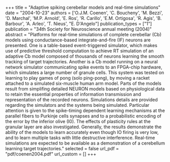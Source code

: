 +++
title = "Adaptive spiking cerebellar models and real-time simulations"
date = "2004-10-23"
authors = ['O.J.M. Coenen', 'C. Boucheny', 'M. Bezzi', 'D. Marchal', 'M.P. Arnold', 'E. Ros', 'R. Carillo', 'E.M. Ortigosa', 'R. Agis', 'B. Barbour', 'A. Arleo', 'T. Nieus', "E. D'Angelo"]
publication_types = ["1"]
publication = "34th Society for Neuroscience annual meeting (2004)"
abstract = "Platforms for real-time simulations of complete cerebellar (Cb) models using conductance-based integrate-and-fire (IF) neurons are presented. One is a table-based event-triggered simulator, which makes use of predictive threshold computation to achieve RT simulation of an adaptive Cb model composed of thousands of neurons learning the smooth tracking of target trajectories. Another is a Cb model running on a neural network simulator communicating spike events to an FPGA-chip hardware, which simulates a large number of granule cells. This system was tested on learning to play games of pong (solo ping-pong), by moving a racket attached to a simulated six-muscle human arm model. Parts of the models result from simplifing detailed NEURON models based on physiological data to retain the essential properties of information transmission and representation of the recorded neurons. Simulations details are provided regarding the simulators and the systems being simulated. Particular attention is given to the spike-timing dependent learning mechanisms at the parallel fibers to Purkinje cells synapses and to a probabilistic encoding of the error by the inferior olive (I0). The effects of plasticity rules at the granular layer are also investigated. Generally, the results demonstrate the ability of the models to learn accurately even though IO firing is very low, and to learn multiple tasks with little destructive interference. Real-time simulations are expected to be available as a demonstration of a cerebellum learning target trajectories."
selected = false
url_pdf = "pdf/coenen2004.pdf"
url_custom = []
+++
